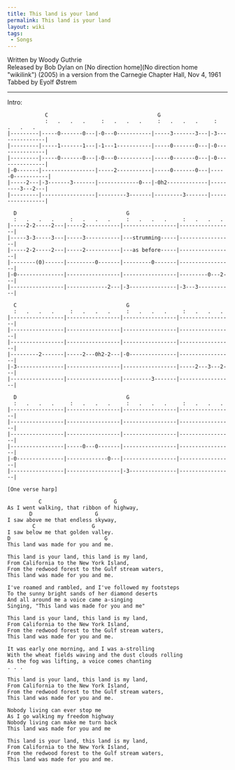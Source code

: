 ```yaml
---
title: This land is your land
permalink: This land is your land
layout: wiki
tags:
 - Songs
---
```


Written by Woody Guthrie  
Released by Bob Dylan on [No direction
home](No direction home "wikilink") (2005) in a version from the
Carnegie Chapter Hall, Nov 4, 1961  
Tabbed by Eyolf Østrem

* * * * *

Intro:

                C                                   G
                :   .   .   .     :   .   .   .     :   .   .   .     :   .   .   .
    |---------|-----0-------0---|-0---0-----------|-----3-------3---|-3---------------|
    |---------|-----1-------1---|-1---1-----------|-----0-------0---|-0---------------|
    |---------|-----0-------0---|-0---0-----------|-----0-------0---|-0---------------|
    |-0-------|-----------------|-----2-----------|-----0-------0---|-----0-----------|
    |-----2---|-3-------3-------|-------------0---|-0h2-------------|---------3---2---|
    |---------|-----------------|---------3-------|---------3-------|-----------------|

      D                                   G
      :   .   .   .     :   .   .   .     :   .   .   .     :   .   .   .
    |-----2-2-----2---|-----2-----------|-----------------|-----------------|
    |-----3-3-----3---|-----3-----------|---strumming-----|-----------------|
    |-----2-2-----2---|-----2-----------|---as before-----|-----------------|
    |--------(0)------|---------0-------|---------0-------|-----------------|
    |-0---------------|-----------------|-----------------|---------0---2---|
    |-----------------|-------------2---|-3---------------|-3---3-----------|

      C                                   G
      :   .   .   .     :   .   .   .     :   .   .   .     :   .   .   .
    |-----------------|-----------------|-----------------|-----------------|
    |-----------------|-----------------|-----------------|-----------------|
    |-----------------|-----------------|-----------------|-----------------|
    |---------2-------|-----2---0h2-2---|-0---------------|-----------------|
    |-3---------------|-----------------|-----------------|-----2---3---2---|
    |-----------------|-----------------|---------3-------|-----------------|

      D                                   G
      :   .   .   .     :   .   .   .     :   .   .   .     :   .   .   .
    |-----------------|-----------------|-----------------|-----------------|
    |-----------------|-----------------|-----------------|-----------------|
    |-----------------|-----------------|-----------------|-----------------|
    |-----------------|-----0---0-------|-----------------|-----------------|
    |-0---------------|-------------0---|-----------------|-----------------|
    |-----------------|-----------------|-3---------------|-----------------|

    [One verse harp]

              C                       G
    As I went walking, that ribbon of highway,
           D                    G
    I saw above me that endless skyway,
            C                  G
    I saw below me that golden valley.
    D                              G
    This land was made for you and me.  

    This land is your land, this land is my land,
    From California to the New York Island,
    From the redwood forest to the Gulf stream waters,
    This land was made for you and me.

    I've roamed and rambled, and I've followed my footsteps
    To the sunny bright sands of her diamond deserts
    And all around me a voice came a-singing
    Singing, "This land was made for you and me"

    This land is your land, this land is my land,
    From California to the New York Island,
    From the redwood forest to the Gulf stream waters,
    This land was made for you and me.

    It was early one morning, and I was a-strolling
    With the wheat fields waving and the dust clouds rolling
    As the fog was lifting, a voice comes chanting
    . . .

    This land is your land, this land is my land,
    From California to the New York Island,
    From the redwood forest to the Gulf stream waters,
    This land was made for you and me.

    Nobody living can ever stop me
    As I go walking my freedom highway
    Nobody living can make me turn back
    This land was made for you and me

    This land is your land, this land is my land,
    From California to the New York Island,
    From the redwood forest to the Gulf stream waters,
    This land was made for you and me.
